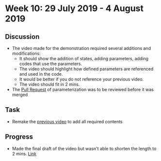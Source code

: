 # Week 10: 29 July 2019 - 4 August 2019
## Discussion
- The video made for the demonstration required several additions and modifications:
    - It should show the addition of states, adding parameters, adding codes that use the parameters.
    - The video should highlight how defined parameters are referenced and used in the code.
    - It would be better if you do not reference your previous video. 
    - The video should fit in 2 mins.
- The [Pull Request](https://github.com/TheRoboticsClub/colab-gsoc2019-Baidyanath_Kundu/pull/1) of parameterization was to be reviewed before it was merged

## Task
- Remake the [previous video](https://drive.google.com/open?id=1nuJuUHtd9Fs08b9c9AcmKaN3_HClEmUg) to add all required contents

## Progress
- Made the final draft of the video but wasn't able to shorten the length to 2 mins. [Link](https://www.youtube.com/watch?v=PlO-l3zDaFU)
